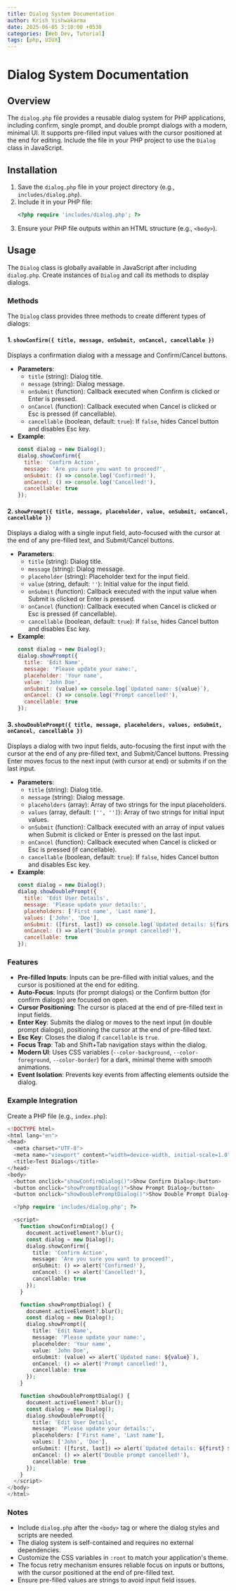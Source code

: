 ```yaml
---
title: Dialog System Documentation
author: Krish Vishwakarma
date: 2025-06-05 3:10:00 +0530
categories: [Web Dev, Tutorial]
tags: [php, UIUX]
---
```


# Dialog System Documentation

## Overview
The `dialog.php` file provides a reusable dialog system for PHP applications, including confirm, single prompt, and double prompt dialogs with a modern, minimal UI. It supports pre-filled input values with the cursor positioned at the end for editing. Include the file in your PHP project to use the `Dialog` class in JavaScript.

## Installation
1. Save the `dialog.php` file in your project directory (e.g., `includes/dialog.php`).
2. Include it in your PHP file:
   ```php
   <?php require 'includes/dialog.php'; ?>
   ```
3. Ensure your PHP file outputs within an HTML structure (e.g., `<body>`).

## Usage
The `Dialog` class is globally available in JavaScript after including `dialog.php`. Create instances of `Dialog` and call its methods to display dialogs.

### Methods
The `Dialog` class provides three methods to create different types of dialogs:

#### 1. `showConfirm({ title, message, onSubmit, onCancel, cancellable })`
Displays a confirmation dialog with a message and Confirm/Cancel buttons.

- **Parameters**:
  - `title` (string): Dialog title.
  - `message` (string): Dialog message.
  - `onSubmit` (function): Callback executed when Confirm is clicked or Enter is pressed.
  - `onCancel` (function): Callback executed when Cancel is clicked or Esc is pressed (if cancellable).
  - `cancellable` (boolean, default: `true`): If `false`, hides Cancel button and disables Esc key.
- **Example**:
  ```javascript
  const dialog = new Dialog();
  dialog.showConfirm({
    title: 'Confirm Action',
    message: 'Are you sure you want to proceed?',
    onSubmit: () => console.log('Confirmed!'),
    onCancel: () => console.log('Cancelled!'),
    cancellable: true
  });
  ```

#### 2. `showPrompt({ title, message, placeholder, value, onSubmit, onCancel, cancellable })`
Displays a dialog with a single input field, auto-focused with the cursor at the end of any pre-filled text, and Submit/Cancel buttons.

- **Parameters**:
  - `title` (string): Dialog title.
  - `message` (string): Dialog message.
  - `placeholder` (string): Placeholder text for the input field.
  - `value` (string, default: `''`): Initial value for the input field.
  - `onSubmit` (function): Callback executed with the input value when Submit is clicked or Enter is pressed.
  - `onCancel` (function): Callback executed when Cancel is clicked or Esc is pressed (if cancellable).
  - `cancellable` (boolean, default: `true`): If `false`, hides Cancel button and disables Esc key.
- **Example**:
  ```javascript
  const dialog = new Dialog();
  dialog.showPrompt({
    title: 'Edit Name',
    message: 'Please update your name:',
    placeholder: 'Your name',
    value: 'John Doe',
    onSubmit: (value) => console.log(`Updated name: ${value}`),
    onCancel: () => console.log('Prompt cancelled!'),
    cancellable: true
  });
  ```

#### 3. `showDoublePrompt({ title, message, placeholders, values, onSubmit, onCancel, cancellable })`
Displays a dialog with two input fields, auto-focusing the first input with the cursor at the end of any pre-filled text, and Submit/Cancel buttons. Pressing Enter moves focus to the next input (with cursor at end) or submits if on the last input.

- **Parameters**:
  - `title` (string): Dialog title.
  - `message` (string): Dialog message.
  - `placeholders` (array): Array of two strings for the input placeholders.
  - `values` (array, default: `['', '']`): Array of two strings for initial input values.
  - `onSubmit` (function): Callback executed with an array of input values when Submit is clicked or Enter is pressed on the last input.
  - `onCancel` (function): Callback executed when Cancel is clicked or Esc is pressed (if cancellable).
  - `cancellable` (boolean, default: `true`): If `false`, hides Cancel button and disables Esc key.
- **Example**:
  ```javascript
  const dialog = new Dialog();
  dialog.showDoublePrompt({
    title: 'Edit User Details',
    message: 'Please update your details:',
    placeholders: ['First name', 'Last name'],
    values: ['John', 'Doe'],
    onSubmit: ([first, last]) => console.log(`Updated details: ${first} ${last}`),
    onCancel: () => alert('Double prompt cancelled!'),
    cancellable: true
  });
  ```

### Features
- **Pre-filled Inputs**: Inputs can be pre-filled with initial values, and the cursor is positioned at the end for editing.
- **Auto-Focus**: Inputs (for prompt dialogs) or the Confirm button (for confirm dialogs) are focused on open.
- **Cursor Positioning**: The cursor is placed at the end of pre-filled text in input fields.
- **Enter Key**: Submits the dialog or moves to the next input (in double prompt dialogs), positioning the cursor at the end of pre-filled text.
- **Esc Key**: Closes the dialog if `cancellable` is `true`.
- **Focus Trap**: Tab and Shift+Tab navigation stays within the dialog.
- **Modern UI**: Uses CSS variables (`--color-background`, `--color-foreground`, `--color-border`) for a dark, minimal theme with smooth animations.
- **Event Isolation**: Prevents key events from affecting elements outside the dialog.

### Example Integration
Create a PHP file (e.g., `index.php`):
```php
<!DOCTYPE html>
<html lang="en">
<head>
  <meta charset="UTF-8">
  <meta name="viewport" content="width=device-width, initial-scale=1.0">
  <title>Test Dialogs</title>
</head>
<body>
  <button onclick="showConfirmDialog()">Show Confirm Dialog</button>
  <button onclick="showPromptDialog()">Show Prompt Dialog</button>
  <button onclick="showDoublePromptDialog()">Show Double Prompt Dialog</button>

  <?php require 'includes/dialog.php'; ?>

  <script>
    function showConfirmDialog() {
      document.activeElement?.blur();
      const dialog = new Dialog();
      dialog.showConfirm({
        title: 'Confirm Action',
        message: 'Are you sure you want to proceed?',
        onSubmit: () => alert('Confirmed!'),
        onCancel: () => alert('Cancelled!'),
        cancellable: true
      });
    }

    function showPromptDialog() {
      document.activeElement?.blur();
      const dialog = new Dialog();
      dialog.showPrompt({
        title: 'Edit Name',
        message: 'Please update your name:',
        placeholder: 'Your name',
        value: 'John Doe',
        onSubmit: (value) => alert(`Updated name: ${value}`),
        onCancel: () => alert('Prompt cancelled!'),
        cancellable: true
      });
    }

    function showDoublePromptDialog() {
      document.activeElement?.blur();
      const dialog = new Dialog();
      dialog.showDoublePrompt({
        title: 'Edit User Details',
        message: 'Please update your details:',
        placeholders: ['First name', 'Last name'],
        values: ['John', 'Doe'],
        onSubmit: ([first, last]) => alert(`Updated details: ${first} ${last}`),
        onCancel: () => alert('Double prompt cancelled!'),
        cancellable: true
      });
    }
  </script>
</body>
</html>
```

### Notes
- Include `dialog.php` after the `<body>` tag or where the dialog styles and scripts are needed.
- The dialog system is self-contained and requires no external dependencies.
- Customize the CSS variables in `:root` to match your application's theme.
- The focus retry mechanism ensures reliable focus on inputs or buttons, with the cursor positioned at the end of pre-filled text.
- Ensure pre-filled values are strings to avoid input field issues.
